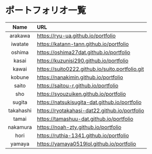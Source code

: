 # ポートフォリオ一覧

|Name|URL|
|:-:|:-|
|arakawa|https://ryu-ua.github.io/portfolio|
|iwatate|https://katann-tann.github.io/portfolio|
|oshima|https://oshima27dat.github.io/portfolio|
|kasai|https://kuzunisi290.github.io/portfolio|
|kawai|https://suito0222.github.io/suito.portfolio.git|
|kobune|https://nanakimin.github.io/portfolio|
|saito|https://saitou-r.github.io/portfolio|
|sho|https://syouzuiken.github.io/portfolio|
|sugita|https://natsukisugita-dat.github.io/portfolio|
|takahashi|https://ryotakahasi-dat22.github.io/portfolio|
|tamai|https://tamashuu-dat.github.io/portfolio|
|nakamura|https://noah-zty.github.io/portfolio|
|hori|https://ruthia-1341.github.io/portfolio|
|yamaya|https://yamaya0519lol.github.io/portfolio|
